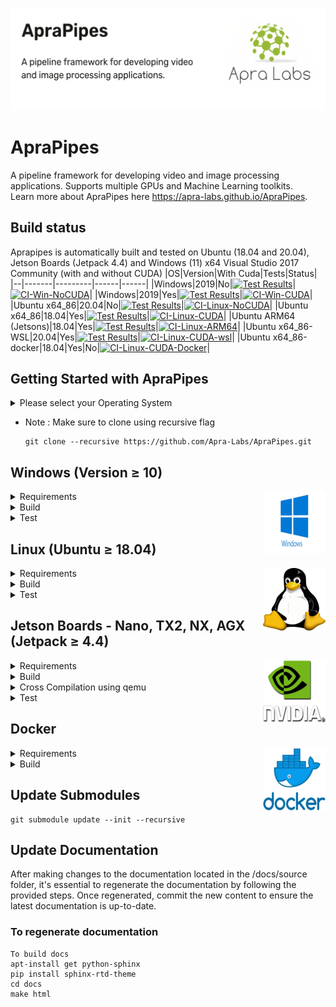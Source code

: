<p align="center">
  <img src="./data/ReadMe Images/ApraPipes.png" alt="Header Image">
</p>

# ApraPipes
A pipeline framework for developing video and image processing applications. Supports multiple GPUs and Machine Learning toolkits.  
Learn more about ApraPipes here https://apra-labs.github.io/ApraPipes.

## Build status
Aprapipes is automatically built and tested on Ubuntu (18.04 and 20.04), Jetson Boards (Jetpack 4.4) and Windows (11) x64 Visual Studio 2017 Community (with and without CUDA)
|OS|Version|With Cuda|Tests|Status|
|--|-------|---------|------|------|
|Windows|2019|No|[![Test Results](https://gist.githubusercontent.com/kumaakh/f80af234a4aabedc69af3ee197f66944/raw/badge_Windows.svg)](https://gist.githubusercontent.com/kumaakh/f80af234a4aabedc69af3ee197f66944/raw/badge_Windows.svg)|[![CI-Win-NoCUDA](https://github.com/Apra-Labs/ApraPipes/actions/workflows/CI-Win-NoCUDA.yml/badge.svg)](https://github.com/Apra-Labs/ApraPipes/actions/workflows/CI-Win-NoCUDA.yml)|
|Windows|2019|Yes|[![Test Results](https://gist.githubusercontent.com/kumaakh/f80af234a4aabedc69af3ee197f66944/raw/badge_Windows-cuda.svg)](https://gist.githubusercontent.com/kumaakh/f80af234a4aabedc69af3ee197f66944/raw/badge_Windows-cuda.svg)|[![CI-Win-CUDA](https://github.com/Apra-Labs/ApraPipes/actions/workflows/CI-Win-CUDA.yml/badge.svg)](https://github.com/Apra-Labs/ApraPipes/actions/workflows/CI-Win-CUDA.yml)|
|Ubuntu x64_86|20.04|No|[![Test Results](https://gist.githubusercontent.com/kumaakh/f80af234a4aabedc69af3ee197f66944/raw/badge_Linux.svg)](https://gist.githubusercontent.com/kumaakh/f80af234a4aabedc69af3ee197f66944/raw/badge_Linux.svg)|[![CI-Linux-NoCUDA](https://github.com/Apra-Labs/ApraPipes/actions/workflows/CI-Linux-NoCUDA.yml/badge.svg)](https://github.com/Apra-Labs/ApraPipes/actions/workflows/CI-Linux-NoCUDA.yml)|
|Ubuntu x64_86|18.04|Yes|[![Test Results](https://gist.githubusercontent.com/kumaakh/f80af234a4aabedc69af3ee197f66944/raw/badge_Linux-CudaT.svg)](https://gist.githubusercontent.com/kumaakh/f80af234a4aabedc69af3ee197f66944/raw/badge_Linux-CudaT.svg)|[![CI-Linux-CUDA](https://github.com/Apra-Labs/ApraPipes/actions/workflows/CI-Linux-CUDA.yml/badge.svg)](https://github.com/Apra-Labs/ApraPipes/actions/workflows/CI-Linux-CUDA.yml)|
|Ubuntu ARM64 (Jetsons)|18.04|Yes|[![Test Results](https://gist.githubusercontent.com/kumaakh/f80af234a4aabedc69af3ee197f66944/raw/badge_Linux_ARM64.svg)](https://gist.githubusercontent.com/kumaakh/f80af234a4aabedc69af3ee197f66944/raw/badge_Linux_ARM64.svg)|[![CI-Linux-ARM64](https://github.com/Apra-Labs/ApraPipes/actions/workflows/CI-Linux-ARM64.yml/badge.svg)](https://github.com/Apra-Labs/ApraPipes/actions/workflows/CI-Linux-ARM64.yml)|
|Ubuntu x64_86-WSL|20.04|Yes|[![Test Results](https://gist.githubusercontent.com/kumaakh/f80af234a4aabedc69af3ee197f66944/raw/badge_WSL.svg)](https://gist.githubusercontent.com/kumaakh/f80af234a4aabedc69af3ee197f66944/raw/badge_WSL.svg)|[![CI-Linux-CUDA-wsl](https://github.com/Apra-Labs/ApraPipes/actions/workflows/CI-Linux-CUDA-wsl.yml/badge.svg)](https://github.com/Apra-Labs/ApraPipes/actions/workflows/CI-Linux-CUDA-wsl.yml)|
|Ubuntu x64_86-docker|18.04|Yes|No|[![CI-Linux-CUDA-Docker](https://github.com/Apra-Labs/ApraPipes/actions/workflows/CI-Linux-CUDA-Docker.yml/badge.svg)](https://github.com/Apra-Labs/ApraPipes/actions/workflows/CI-Linux-CUDA-Docker.yml)|

## Getting Started with ApraPipes

<details>
  <summary>Please select your Operating System</summary>
  <ul>
    <li><a href="#windows">Windows</a></li>
    <li><a href="#linux">Linux</a></li>
    <li><a href="#jetson">Jetson</a></li>
    <li><a href="#docker">Docker</a></li>
  </ul>
</details>    

 * Note :  Make sure to clone using recursive flag
    ```
    git clone --recursive https://github.com/Apra-Labs/ApraPipes.git
    ```

<h2 id="windows">Windows (Version ≥ 10)</h2>  
<img src="./data/ReadMe Images/windows.png" alt="Windows Logo" align="right" height = "100" width="100">
<details>
  <summary>Requirements</summary>

  ### Cuda
  * Create an account on developer.nvidia.com if you're not already a member. Note : Otherwise the next step will show HTTP 404/403 error.
  * Windows 10/11 : [Cuda Toolkit 10.2](https://developer.nvidia.com/cuda-10.2-download-archive?target_os=Windows&target_arch=x86_64&target_version=10&target_type=exelocal)  or  [CUDA Toolkit 11.7](https://developer.nvidia.com/cuda-downloads?target_os=Windows&target_arch=x86_64).

  ### Cudnn
  * Download [Cudnn](https://developer.nvidia.com/rdp/cudnn-archive#a-collapse765-102) and extract files where cuda is installed. Note: Please be aware that this process requires some effort. Here are the necessary steps:
   * Download the correct tar/zip file matching your cuda version. _Do not download the exe/installer/deb package._
   * Windows: 
     * Download [this file](https://developer.nvidia.com/compute/cudnn/secure/8.3.2/local_installers/10.2/cudnn-windows-x86_64-8.3.2.44_cuda10.2-archive.zip). 
     * Extract the downloaded file and copy files to ```C:\Program Files\NVIDIA GPU Computing Toolkit\CUDA\v10.2``` using an __administrative command prompt__ as follows
       ```
       cd .\extracted_folder
       cd include
       copy *.h "C:\Program Files\NVIDIA GPU Computing Toolkit\CUDA\v10.2\include\"
       cd ..\lib
       copy *.lib "C:\Program Files\NVIDIA GPU Computing Toolkit\CUDA\v10.2\lib\x64\"
       cd ..\bin
       copy *.dll "C:\Program Files\NVIDIA GPU Computing Toolkit\CUDA\v10.2\bin\"
       ```
  ###  Prerequisites 
  * Install Visual Studio 2019 Community 
    * Install Desktop development C++
    * .NET Desktop development
    * Universal Windows Development Platform
  * Install choco:
    Open Windows PowerShell as Administrator and run:
    ```
    Set-ExecutionPolicy AllSigned
    Set-ExecutionPolicy Bypass -Scope Process -Force; [System.Net.ServicePointManager]::SecurityProtocol = [System.Net.ServicePointManager]::SecurityProtocol -bor 3072; iex ((New-Object System.Net.WebClient).DownloadString('https://chocolatey.org/install.ps1'))
    ``` 
  * Install build dependencies using choco: 
    ```
    choco feature enable -n allowEmptyChecksums && choco install 7zip git python3 cmake pkgconfiglite -y && pip3 install ninja && pip3 install meson
    ```
  * Clone with submodules and LFS. 
    ```
    git clone --recursive https://github.com/Apra-Labs/ApraPipes.git
    ```

</details>

<details>
  <summary>Build</summary>

  ### Build Without Cuda
  If your windows system does not have an NVIDIA GPU use this script
  ```
  build_windows_no_cuda.bat
  ```
  ### Build With Cuda
  ```
  build_windows_cuda.bat
  ```

</details>

<details>
  <summary>Test</summary>

  ### Run Tests
  * list all tests
    ```
    _build/BUILD_TYPE/aprapipesut.exe --list_content
    ```
  * run all tests  
    ```
    _build/BUILD_TYPE/aprapipesut.exe
    ```
  * run all tests disabling memory leak dumps and better progress logging
    ```
    _build/BUILD_TYPE/aprapipesut.exe -p -l all --detect_memory_leaks=0
    ```
  * run one test 
    ```
    _build/BUILD_TYPE/aprapipesut.exe --run_test=filenamestrategy_tests/boostdirectorystrategy
    ```
  * run one test with arguments 
    ```
    _build/BUILD_TYPE/aprapipesut.exe --run_test=unit_tests/params_test -- -ip 10.102.10.121 -data ArgusCamera
    ```
    * Look at the unit_tests/params_test to check for sample usage of parameters in test code.
  

</details>

<h2 id="linux">Linux (Ubuntu ≥ 18.04)</h2>  
<img src="./data/ReadMe Images/Linux.png" alt="Linux Logo" align="right" height = "100" width="100">
<details>
  <summary>Requirements</summary>
  
  ### Cuda
  * Create an account on developer.nvidia.com if you're not already a member. Note : Otherwise the next step will show HTTP 404/403 error.
  * Ubuntu 18.04/20.04:   
    18.04 - [CUDA Toolkit 10.2](https://developer.nvidia.com/cuda-10.2-download-archive?target_os=Linux&target_arch=x86_64&target_distro=Ubuntu&target_version=1804&target_type=debnetwork)  
    20.04 - [CUDA Toolkit 11.7](https://developer.nvidia.com/cuda-11-7-0-download-archive?target_os=Linux&target_arch=x86_64&Distribution=Ubuntu&target_version=20.04)

  ### Cudnn  
  * Download [Cudnn](https://developer.nvidia.com/rdp/cudnn-archive#a-collapse765-102) and extract files where cuda is installed. Note: Please be aware that this process requires some effort. Here are the necessary steps:
  * Linux:
      * Download [this file](https://developer.nvidia.com/compute/cudnn/secure/8.3.2/local_installers/10.2/cudnn-linux-x86_64-8.3.2.44_cuda10.2-archive.tar.xz)
      * extract the files
        ``` 
        xz -d cudnn-linux-x86_64-8.3.2.44_cuda10.2-archive.tar.xz
        tar xvf cudnn-linux-x86_64-8.3.2.44_cuda10.2-archive.tar
        ```
      * copy files retaining the links
        ```
        cd ./cudnn-linux-x86_64-8.3.2.44_cuda10.2-archive
        sudo cp -P include/* /usr/local/cuda/include/
        sudo cp -P lib/* /usr/local/cuda/lib64/
        ```
</details>

<details>
  <summary>Build</summary>
  
  * Run this command to make the script file executable.   
  ```
  chmod +x build_linux_*.sh
  ```
  ### Build Without Cuda
  If your windows system does not have an NVIDIA GPU use this script
  ```
  ./build_linux_no_cuda.sh
  ```
  ### Build With Cuda
  ```
  ./build_linux_cuda.sh
  ```

  Build can take ~2 hours depending on the machine configuration.
</details>

<details>
  <summary>Test</summary>

  ### Run Tests
  * list all tests
    ```
    ./_build/aprapipesut --list_content
    ```
  * run all tests  
    ```
    ./_build/aprapipesut
    ```
  * run all tests disabling memory leak dumps and better progress logging
    ```
    ./_build/aprapipesut -p -l all --detect_memory_leaks=0
    ```
  * run one test 
    ```
    ./_build/aprapipesut --run_test=filenamestrategy_tests/boostdirectorystrategy
    ```
  * run one test with arguments 
    ```
    ./_buildaprapipesut --run_test=unit_tests/params_test -- -ip 10.102.10.121 -data ArgusCamera
    ```
    * Look at the unit_tests/params_test to check for sample usage of parameters in test code.
</details>

<h2 id="jetson">Jetson Boards - Nano, TX2, NX, AGX (Jetpack ≥ 4.4)</h2>  
<img src="./data/ReadMe Images/nvidia.png" alt="Nvidia Logo" align="right" height = "100" width="100">
<details>
  <summary >Requirements</summary>
  
  ###  Prerequisites
  * Setup the board with [Jetpack 4.4](https://docs.nvidia.com/sdk-manager/install-with-sdkm-jetson/index.html) or higher as supported.
  * Run the following commands to build required libraries. 
    ```
    sudo apt-get update && sudo apt-get -y install git-lfs libncurses5-dev ninja-build nasm curl libudev-dev libssl-dev && sudo snap install cmake --classic
    ```
  * Append following lines to ~/.bashrc. 
    ```
    export VCPKG_FORCE_SYSTEM_BINARIES=1
    export PATH=/usr/local/cuda/bin${PATH:+:${PATH}}
    export LD_LIBRARY_PATH=/usr/local/cuda/lib64${LD_LIBRARY_PATH:+:${LD_LIBRARY_PATH}}
    ```
  * Reload ~/.bashrc:
    ```
    source ~/.bashrc:
    ```
  * Clone with submodules and LFS. 
    ```
    git clone --recursive https://github.com/Apra-Labs/ApraPipes.git
    ```
  * Run `./bootstrap-vcpkg.sh` in vcpkg/ directory
  * Run `./vcpkg integrate install`
</details>

<details>
  <summary>Build</summary>

### Build for Jetson (Only Cuda Build)
  * Run this command to make the script file executable.
  ```
  chmod +x build_jetson.sh
  ```
  * ApraPipes builds CUDA version on Jerson Boads.
  ```
  ./build_jetson.sh
  ```

  Build can take ~12 hours on Jetson Nano. 
  Note: Jetson build can also be done using Ubuntu 18.04 x86_64 Laptop via cross compilation.
</details>

<details>
  <summary>Cross Compilation using qemu</summary>

### Cross compilation using qemu
  Conceptual steps adapted from [here](https://github.com/zhj-buffer/Cross-Compile-Jetson):

  * On any Intel Ubuntu 18.04 computer (physical or virtual including wsl ) mount a Jetson SD Card Image as described above
  * Copy relevant files from mounted image to created a rootfs 
  * Install qemu on ubuntu host
  * chroot into emulated aarm64 environment using script provided in the github link above
  * install extra tools and build aprapipes and aprapipesut
  * the built aprapipesut can be copied to a Jetson board and run. 

  This approach can use all 12-16 cores of a laptop and hence builds faster.
</details>

<details>
  <summary>Test</summary>

### Run Tests
  * list all tests `./_build/aprapipesut --list_content`
  * run all tests  `./_build/aprapipesut`
  * run one test `./_build/aprapipesut --run_test=filenamestrategy_tests/boostdirectorystrategy`
  * run one test with arguments `./_build/aprapipesut --run_test=unit_tests/params_test -- -ip 10.102.10.121 -data ArgusCamera`
  * Look at the unit_tests/params_test to check for sample usage of parameters in test code
</details>

<h2 id="docker">Docker</h2>  
<img src="./data/ReadMe Images/Docker.png" alt="Nvidia Logo" align="right" height = "100" width="100">
<details>
  <summary>Requirements</summary>

###  Prerequisites
  * Ensure virtualization is enabled in both the BIOS settings of your computer and the Windows virtualization feature -Refer [this article](https://support.microsoft.com/en-us/windows/enable-virtualization-on-windows-11-pcs-c5578302-6e43-4b4b-a449-8ced115f58e1#:~:text=Virtualization%20lets%20your%20PC%20emulate,will%20help%20you%20enable%20virtualization) to enable them
  * Install WSL 2 on your system:
    ```
    wsl --install
    ```
  * Set WSL 2 as the default version using the command line:
    ```
    wsl --set-default-version 2
    ```
  * Install Ubuntu-18.04 from [Microsoft store](https://apps.microsoft.com/store/detail/ubuntu-1804-on-windows/9N9TNGVNDL3Q?hl=en-in&gl=in&rtc=1) , Refer [this article](https://learn.microsoft.com/en-us/windows/wsl/install-manual) for any issues regarding installation 
  * Install Docker Desktop on Windows -from [here](https://docs.docker.com/desktop/install/windows-install/)
  * Enable Docker integration with WSL 2 (in Docker Desktop settings -> Resources -> WSL integration -> Enable Ubuntu-18.04 -> Apply&restart)
  * Install nvida-container-toolkit using (WSL Ubuntu-18.04) for docker to access Host-system GPU -Follow [this document](https://docs.nvidia.com/datacenter/cloud-native/container-toolkit/latest/install-guide.html) to install nvidia-container-toolkit
  * Note:"Follow the exact instructions outlined in the document to ensure the correct and successful installation of the NVIDIA Container Toolkit"
</details>

<details>
  <summary>Build</summary>

### Build for Docker
  * Use this [docker image](https://github.com/users/kumaakh/packages/container/package/aprapipes-build-x86-ubutu18.04-cuda) with all the software setup.
  ```
  docker pull ghcr.io/kumaakh/aprapipes-build-x86-ubutu18.04-cuda:last-good
  ```
* Mount an external volume as a build area, and then use the Windows command line to create a Docker container using the above image with the following command:  
  ```
  docker run -dit --gpus all -v "</path/to/external_volume>":"/mnt/b/" --name <give-container-name> a799cc26f4b7
  ```
  ..your command should look like this [where D:\ws\docker-pipes->local_folder_path , pipes->container_name ]
  ```
  docker run -dit --gpus all -v "D:\ws\docker-pipes":"/mnt/b/" --name pipes a799cc26f4b7
  ```
* After creating the container, execute the following command to access its command line interface
  ```
  docker exec -it <container-name> /bin/bash
  ```
* Note:"When inside the container, build all contents within the mounted external folder"
* clone the repository with submodules and LFS as described above
* build using build_linux_\*.sh scripts as described [above](#build-for-linux)

This build will be fairly fast (~10 mins) as entire vcpkg cache comes down with the docker image
</details>

## Update Submodules
```
git submodule update --init --recursive
```
## Update Documentation
 After making changes to the documentation located in the /docs/source folder, it's essential to regenerate the documentation by following the provided steps. Once regenerated, commit the new content to ensure the latest documentation is up-to-date.

### To regenerate documentation
```
To build docs
apt-install get python-sphinx 
pip install sphinx-rtd-theme
cd docs
make html
```
